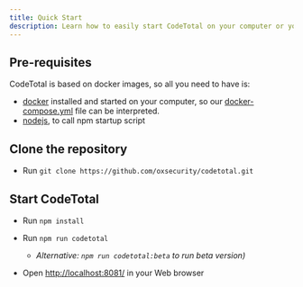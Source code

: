 ```yaml
---
title: Quick Start
description: Learn how to easily start CodeTotal on your computer or your server !
---
```

<!-- markdownlint-disable MD013 -->

## Pre-requisites

CodeTotal is based on docker images, so all you need to have is:

- [docker](https://docs.docker.com/engine/install/) installed and started on your computer, so our [docker-compose.yml](https://github.com/oxsecurity/codetotal/blob/main/docker-compose.yml) file can be interpreted.
- [nodejs](https://nodejs.org/en), to call npm startup script

## Clone the repository

- Run `git clone https://github.com/oxsecurity/codetotal.git`

## Start CodeTotal

- Run `npm install`

- Run `npm run codetotal`
  - _Alternative: `npm run codetotal:beta` to run beta version)_

- Open <http://localhost:8081/> in your Web browser

